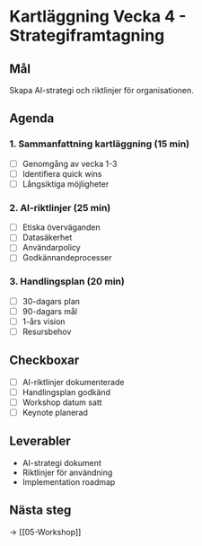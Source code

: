 # Kartläggning Vecka 4 - Strategiframtagning

## Mål
Skapa AI-strategi och riktlinjer för organisationen.

## Agenda

### 1. Sammanfattning kartläggning (15 min)
- [ ] Genomgång av vecka 1-3
- [ ] Identifiera quick wins
- [ ] Långsiktiga möjligheter

### 2. AI-riktlinjer (25 min)
- [ ] Etiska överväganden
- [ ] Datasäkerhet
- [ ] Användarpolicy
- [ ] Godkännandeprocesser

### 3. Handlingsplan (20 min)
- [ ] 30-dagars plan
- [ ] 90-dagars mål
- [ ] 1-års vision
- [ ] Resursbehov

## Checkboxar
- [ ] AI-riktlinjer dokumenterade
- [ ] Handlingsplan godkänd
- [ ] Workshop datum satt
- [ ] Keynote planerad

## Leverabler
- AI-strategi dokument
- Riktlinjer för användning
- Implementation roadmap

## Nästa steg
→ [[05-Workshop]]